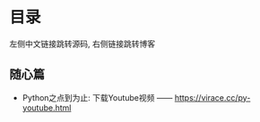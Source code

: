 # 目录

左侧中文链接跳转源码, 右侧链接跳转博客

## 随心篇

- Python之点到为止: 下载Youtube视频  —— https://virace.cc/py-youtube.html

